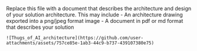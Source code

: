 Replace this file with a document that describes the architecture and design of your solution architecture. This may include
    - An architecture drawing exported into a png/jpeg format image
    - A document in pdf or md format that describes your solution

    ![Thugs_of_AI_architecture](https://github.com/user-attachments/assets/757ce85e-1ab3-44c9-b737-439107380e75)
